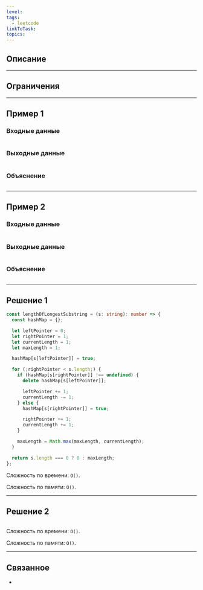 ```yaml
---
level: 
tags:
  - leetcode
linkToTask: 
topics:
---
```

## Описание

---
## Ограничения

---
## Пример 1

### Входные данные

```

```
### Выходные данные

```

```
### Объяснение

```

```

---
## Пример 2

### Входные данные

```

```
### Выходные данные

```

```
### Объяснение

```

```

---
## Решение 1

```typescript
const lengthOfLongestSubstring = (s: string): number => {
  const hashMap = {};

  let leftPointer = 0;
  let rightPointer = 1;
  let currentLength = 1;
  let maxLength = 1;

  hashMap[s[leftPointer]] = true;

  for (;rightPointer < s.length;) {
    if (hashMap[s[rightPointer]] !== undefined) {
      delete hashMap[s[leftPointer]];

      leftPointer += 1;
      currentLength -= 1;
    } else {
      hashMap[s[rightPointer]] = true;

      rightPointer += 1;
      currentLength += 1;
    }

    maxLength = Math.max(maxLength, currentLength);
  }

  return s.length === 0 ? 0 : maxLength;
};
```

Сложность по времени: `O()`.

Сложность по памяти: `O()`.

---
## Решение 2

```typescript

```

Сложность по времени: `O()`.

Сложность по памяти: `O()`.

---
## Связанное

- 
